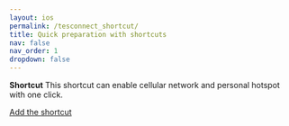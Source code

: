 ```yaml
---
layout: ios
permalink: /tesconnect_shortcut/
title: Quick preparation with shortcuts
nav: false
nav_order: 1
dropdown: false
---
```

<!-- _pages/tesconnect_manual.md -->

**Shortcut**
This shortcut can enable cellular network and personal hotspot with one click.
<p><a href ="https://www.icloud.com/shortcuts/1e13a58d9377457189f35176af4f70b4">Add the shortcut</a></p>
